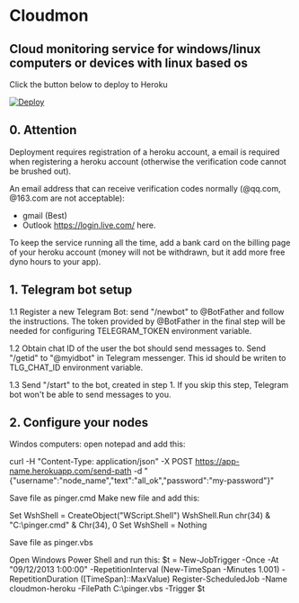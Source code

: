 # Cloudmon
## Cloud monitoring service for windows/linux computers or devices with linux based os

Click the button below to deploy to Heroku

[![Deploy](https://www.herokucdn.com/deploy/button.png)](https://heroku.com/deploy)


## 0. Attention

Deployment requires registration of a heroku account, a email is required when registering a heroku account (otherwise the verification code cannot be brushed out). 

An email address that can receive verification codes normally (@qq.com, @163.com are not acceptable):
- gmail (Best) 
- Outlook <https://login.live.com/> here.

To keep the service running all the time, add a bank card on the billing page of your heroku account (money will not be withdrawn, but it add more free dyno hours to your app).

## 1. Telegram bot setup

1.1 Register a new Telegram Bot: send "/newbot" to @BotFather and follow the instructions. The token provided by @BotFather in the final step will be needed for configuring TELEGRAM_TOKEN environment variable.

1.2 Obtain chat ID of the user the bot should send messages to.
Send "/getid" to "@myidbot" in Telegram messenger. This id should be writen to TLG_CHAT_ID environment variable.

1.3 Send "/start" to the bot, created in step 1. If you skip this step, Telegram bot won't be able to send messages to you.

## 2. Configure your nodes

Windos computers: open notepad and add this: 

curl -H "Content-Type: application/json" -X POST https://app-name.herokuapp.com/send-path -d "{\"username\":\"node_name\",\"text\":\"all_ok\",\"password\":\"my-password\"}"

Save file as pinger.cmd
Make new file and add this:

Set WshShell = CreateObject("WScript.Shell")
WshShell.Run chr(34) & "C:\pinger.cmd" & Chr(34), 0
Set WshShell = Nothing

Save file as pinger.vbs

Open Windows Power Shell and run this:
$t = New-JobTrigger -Once -At "09/12/2013 1:00:00" -RepetitionInterval (New-TimeSpan -Minutes 1.001) -RepetitionDuration ([TimeSpan]::MaxValue)
Register-ScheduledJob -Name cloudmon-heroku -FilePath C:\pinger.vbs -Trigger $t
